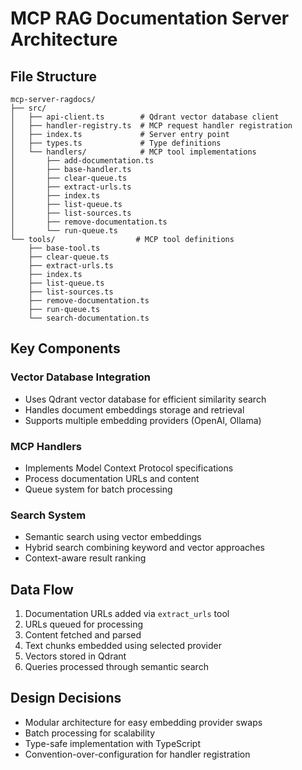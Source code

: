 # MCP RAG Documentation Server Architecture

## File Structure

```
mcp-server-ragdocs/
├── src/
│   ├── api-client.ts        # Qdrant vector database client
│   ├── handler-registry.ts  # MCP request handler registration
│   ├── index.ts             # Server entry point
│   ├── types.ts             # Type definitions
│   └── handlers/            # MCP tool implementations
│       ├── add-documentation.ts
│       ├── base-handler.ts
│       ├── clear-queue.ts
│       ├── extract-urls.ts
│       ├── index.ts
│       ├── list-queue.ts
│       ├── list-sources.ts
│       ├── remove-documentation.ts
│       └── run-queue.ts
└── tools/                  # MCP tool definitions
    ├── base-tool.ts
    ├── clear-queue.ts
    ├── extract-urls.ts
    ├── index.ts
    ├── list-queue.ts
    ├── list-sources.ts
    ├── remove-documentation.ts
    ├── run-queue.ts
    └── search-documentation.ts
```

## Key Components

### Vector Database Integration

- Uses Qdrant vector database for efficient similarity search
- Handles document embeddings storage and retrieval
- Supports multiple embedding providers (OpenAI, Ollama)

### MCP Handlers

- Implements Model Context Protocol specifications
- Process documentation URLs and content
- Queue system for batch processing

### Search System

- Semantic search using vector embeddings
- Hybrid search combining keyword and vector approaches
- Context-aware result ranking

## Data Flow

1. Documentation URLs added via `extract_urls` tool
2. URLs queued for processing
3. Content fetched and parsed
4. Text chunks embedded using selected provider
5. Vectors stored in Qdrant
6. Queries processed through semantic search

## Design Decisions

- Modular architecture for easy embedding provider swaps
- Batch processing for scalability
- Type-safe implementation with TypeScript
- Convention-over-configuration for handler registration
